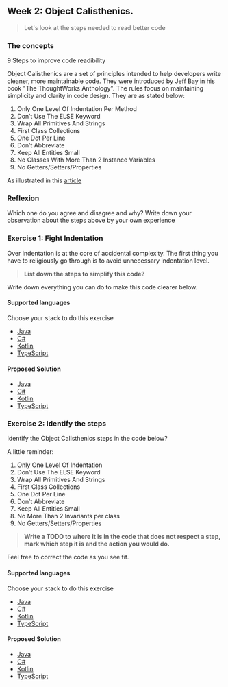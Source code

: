 ## Week 2: Object Calisthenics.

> Let's look at the steps needed to read better code

### The concepts

9 Steps to improve code readibility

Object Calisthenics are a set of principles intended to help developers write cleaner, more maintainable code. They were introduced by Jeff Bay in his book "The ThoughtWorks Anthology". The rules focus on maintaining simplicity and clarity in code design. They are as stated below:

   1) Only One Level Of Indentation Per Method
   2) Don’t Use The ELSE Keyword
   3) Wrap All Primitives And Strings
   4) First Class Collections
   5) One Dot Per Line
   6) Don’t Abbreviate
   7) Keep All Entities Small
   8) No Classes With More Than 2 Instance Variables
   9) No Getters/Setters/Properties

As illustrated in this [article](https://williamdurand.fr/2013/06/03/object-calisthenics/)

### Reflexion

Which one do you agree and disagree and why? 
Write down your observation about the steps above by your own experience

### Exercise 1: Fight Indentation

Over indentation is at the core of accidental complexity. 
The first thing you have to religiously go through is to avoid unnecessary indentation level.

>**List down the steps to simplify this code?**

Write down everything you can do to make this code clearer below.

#### Supported languages

Choose your stack to do this exercise

- [Java](/exercise/java/week02-object-calisthenics/exercise1/)
- [C#](/exercise/c#/week02-object-calisthenics/)
- [Kotlin](/exercise/kotlin/week02-exercise1/)
- [TypeScript](/exercise/ts/week02-object-calisthenics/exercise1/)

#### Proposed Solution

- [Java](/solution/java/week02-object-calisthenics/exercise1/)
- [C#](/solution/c#/week02-object-calisthenics/)
- [Kotlin](/solution/kotlin/week02-exercise1/)
- [TypeScript](/solution/ts/week02-object-calisthenics/exercise1/)

### Exercise 2: Identify the steps

Identify the Object Calisthenics steps in the code below? 

A little reminder:
   1) Only One Level Of Indentation
   2) Don’t Use The ELSE Keyword
   3) Wrap All Primitives And Strings
   4) First Class Collections
   5) One Dot Per Line
   6) Don’t Abbreviate
   7) Keep All Entities Small
   8) No More Than 2 Invariants per class
   9) No Getters/Setters/Properties


>**Write a TODO to where it is in the code that does not respect a step, mark which step it is and the action you would do.**

Feel free to correct the code as you see fit.

#### Supported languages

Choose your stack to do this exercise

- [Java](/exercise/java/week02-object-calisthenics/exercise2/)
- [C#](/exercise/c#/week02-object-calisthenics/)
- [Kotlin](/exercise/kotlin/week02-exercise2/)
- [TypeScript](/exercise/ts/week02-object-calisthenics/exercise2/)

#### Proposed Solution

- [Java](/solution/java/week02-object-calisthenics/exercise2/)
- [C#](/solution/c#/week02-object-calisthenics/)
- [Kotlin](/solution/kotlin/week02-exercise2/)
- [TypeScript](/solution/ts/week02-object-calisthenics/exercise2/)
